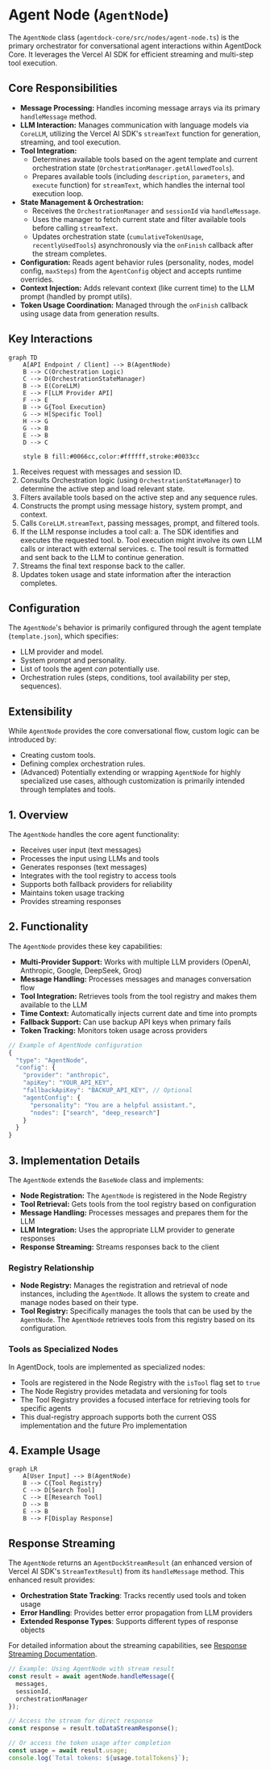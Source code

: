 # Agent Node (`AgentNode`)

The `AgentNode` class (`agentdock-core/src/nodes/agent-node.ts`) is the primary orchestrator for conversational agent interactions within AgentDock Core. It leverages the Vercel AI SDK for efficient streaming and multi-step tool execution.

## Core Responsibilities

-   **Message Processing:** Handles incoming message arrays via its primary `handleMessage` method.
-   **LLM Interaction:** Manages communication with language models via `CoreLLM`, utilizing the Vercel AI SDK's `streamText` function for generation, streaming, and tool execution.
-   **Tool Integration:**
    -   Determines available tools based on the agent template and current orchestration state (`OrchestrationManager.getAllowedTools`).
    -   Prepares available tools (including `description`, `parameters`, and `execute` function) for `streamText`, which handles the internal tool execution loop.
-   **State Management & Orchestration:**
    -   Receives the `OrchestrationManager` and `sessionId` via `handleMessage`.
    *   Uses the manager to fetch current state and filter available tools before calling `streamText`.
    *   Updates orchestration state (`cumulativeTokenUsage`, `recentlyUsedTools`) asynchronously via the `onFinish` callback after the stream completes.
-   **Configuration:** Reads agent behavior rules (personality, nodes, model config, `maxSteps`) from the `AgentConfig` object and accepts runtime overrides.
-   **Context Injection:** Adds relevant context (like current time) to the LLM prompt (handled by prompt utils).
-   **Token Usage Coordination:** Managed through the `onFinish` callback using usage data from generation results.

## Key Interactions

```mermaid
graph TD
    A[API Endpoint / Client] --> B(AgentNode)
    B --> C(Orchestration Logic)
    C --> D(OrchestrationStateManager)
    B --> E(CoreLLM)
    E --> F[LLM Provider API]
    F --> E
    B --> G{Tool Execution}
    G --> H[Specific Tool]
    H --> G
    G --> B
    E --> B
    D --> C

    style B fill:#0066cc,color:#ffffff,stroke:#0033cc
```

1.  Receives request with messages and session ID.
2.  Consults Orchestration logic (using `OrchestrationStateManager`) to determine the active step and load relevant state.
3.  Filters available tools based on the active step and any sequence rules.
4.  Constructs the prompt using message history, system prompt, and context.
5.  Calls `CoreLLM.streamText`, passing messages, prompt, and filtered tools.
6.  If the LLM response includes a tool call:
    a.  The SDK identifies and executes the requested tool.
    b.  Tool execution might involve its own LLM calls or interact with external services.
    c.  The tool result is formatted and sent back to the LLM to continue generation.
7.  Streams the final text response back to the caller.
8.  Updates token usage and state information after the interaction completes.

## Configuration

The `AgentNode`'s behavior is primarily configured through the agent template (`template.json`), which specifies:

-   LLM provider and model.
-   System prompt and personality.
-   List of tools the agent *can* potentially use.
-   Orchestration rules (steps, conditions, tool availability per step, sequences).

## Extensibility

While `AgentNode` provides the core conversational flow, custom logic can be introduced by:

-   Creating custom tools.
-   Defining complex orchestration rules.
-   (Advanced) Potentially extending or wrapping `AgentNode` for highly specialized use cases, although customization is primarily intended through templates and tools.

## 1. Overview

The `AgentNode` handles the core agent functionality:

* Receives user input (text messages)
* Processes the input using LLMs and tools
* Generates responses (text messages)
* Integrates with the tool registry to access tools
* Supports both fallback providers for reliability
* Maintains token usage tracking
* Provides streaming responses

## 2. Functionality

The `AgentNode` provides these key capabilities:

* **Multi-Provider Support:** Works with multiple LLM providers (OpenAI, Anthropic, Google, DeepSeek, Groq)
* **Message Handling:** Processes messages and manages conversation flow
* **Tool Integration:** Retrieves tools from the tool registry and makes them available to the LLM
* **Time Context:** Automatically injects current date and time into prompts
* **Fallback Support:** Can use backup API keys when primary fails
* **Token Tracking:** Monitors token usage across providers

```typescript
// Example of AgentNode configuration
{
  "type": "AgentNode",
  "config": {
    "provider": "anthropic",
    "apiKey": "YOUR_API_KEY",
    "fallbackApiKey": "BACKUP_API_KEY", // Optional
    "agentConfig": {
      "personality": "You are a helpful assistant.",
      "nodes": ["search", "deep_research"]
    }
  }
}
```

## 3. Implementation Details

The `AgentNode` extends the `BaseNode` class and implements:

* **Node Registration:** The `AgentNode` is registered in the Node Registry
* **Tool Retrieval:** Gets tools from the tool registry based on configuration
* **Message Handling:** Processes messages and prepares them for the LLM
* **LLM Integration:** Uses the appropriate LLM provider to generate responses
* **Response Streaming:** Streams responses back to the client

### Registry Relationship

* **Node Registry:** Manages the registration and retrieval of node instances, including the `AgentNode`. It allows the system to create and manage nodes based on their type.
* **Tool Registry:** Specifically manages the tools that can be used by the `AgentNode`. The `AgentNode` retrieves tools from this registry based on its configuration.

### Tools as Specialized Nodes

In AgentDock, tools are implemented as specialized nodes:

* Tools are registered in the Node Registry with the `isTool` flag set to `true`
* The Node Registry provides metadata and versioning for tools
* The Tool Registry provides a focused interface for retrieving tools for specific agents
* This dual-registry approach supports both the current OSS implementation and the future Pro implementation

## 4. Example Usage

```mermaid
graph LR
    A[User Input] --> B(AgentNode)
    B --> C{Tool Registry}
    C --> D[Search Tool]
    C --> E[Research Tool]
    D --> B
    E --> B
    B --> F[Display Response]
```

## Response Streaming

The `AgentNode` returns an `AgentDockStreamResult` (an enhanced version of Vercel AI SDK's `StreamTextResult`) from its `handleMessage` method. This enhanced result provides:

- **Orchestration State Tracking**: Tracks recently used tools and token usage
- **Error Handling**: Provides better error propagation from LLM providers
- **Extended Response Types**: Supports different types of response objects

For detailed information about the streaming capabilities, see [Response Streaming Documentation](./core/response-streaming.md).

```typescript
// Example: Using AgentNode with stream result
const result = await agentNode.handleMessage({
  messages,
  sessionId,
  orchestrationManager
});

// Access the stream for direct response
const response = result.toDataStreamResponse();

// Or access the token usage after completion
const usage = await result.usage;
console.log(`Total tokens: ${usage.totalTokens}`);
``` 